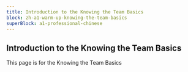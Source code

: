 ```yaml
---
title: Introduction to the Knowing the Team Basics
block: zh-a1-warm-up-knowing-the-team-basics
superBlock: a1-professional-chinese
---
```


## Introduction to the Knowing the Team Basics

This page is for the Knowing the Team Basics
